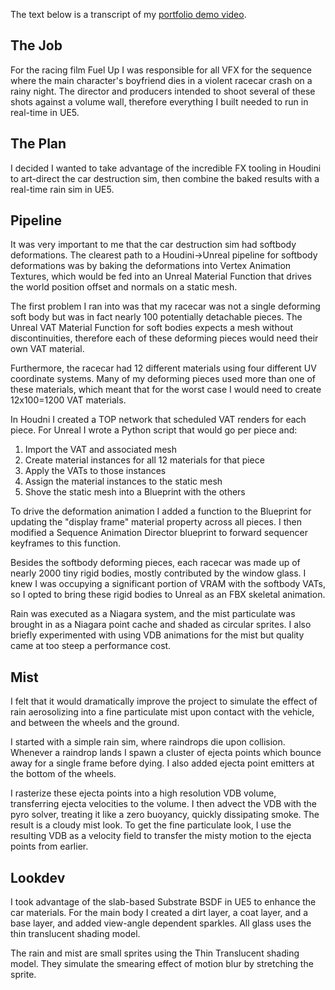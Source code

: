 The text below is a transcript of my [portfolio demo video](https://vimeo.com/1107621546).
## The Job
For the racing film Fuel Up I was responsible for all VFX for the sequence where the main character's boyfriend dies in a violent racecar crash on a rainy night. The director and producers intended to shoot several of these shots against a volume wall, therefore everything I built needed to run in real-time in UE5.
## The Plan
I decided I wanted to take advantage of the incredible FX tooling in Houdini to art-direct the car destruction sim, then combine the baked results with a real-time rain sim in UE5.
## Pipeline
It was very important to me that the car destruction sim had softbody deformations. The clearest path to a Houdini->Unreal pipeline for softbody deformations was by baking the deformations into Vertex Animation Textures, which would be fed into an Unreal Material Function that drives the world position offset and normals on a static mesh.

The first problem I ran into was that my racecar was not a single deforming soft body but was in fact nearly 100 potentially detachable pieces. The Unreal VAT Material Function for soft bodies expects a mesh without discontinuities, therefore each of these deforming pieces would need their own VAT material.

Furthermore, the racecar had 12 different materials using four different UV coordinate systems. Many of my deforming pieces used more than one of these materials, which meant that for the worst case I would need to create 12x100=1200 VAT materials.

In Houdni I created a TOP network that scheduled VAT renders for each piece. For Unreal I wrote a Python script that would go per piece and:
1. Import the VAT and associated mesh
2. Create material instances for all 12 materials for that piece
3. Apply the VATs to those instances
4. Assign the material instances to the static mesh
5. Shove the static mesh into a Blueprint with the others

To drive the deformation animation I added a function to the Blueprint for updating the "display frame" material property across all pieces. I then modified a Sequence Animation Director blueprint to forward sequencer keyframes to this function.

Besides the softbody deforming pieces, each racecar was made up of nearly 2000 tiny rigid bodies, mostly contributed by the window glass. I knew I was occupying a significant portion of VRAM with the softbody VATs, so I opted to bring these rigid bodies to Unreal as an FBX skeletal animation.

Rain was executed as a Niagara system, and the mist particulate was brought in as a Niagara point cache and shaded as circular sprites. I also briefly experimented with using VDB animations for the mist but quality came at too steep a performance cost.
## Mist
I felt that it would dramatically improve the project to simulate the effect of rain aerosolizing into a fine particulate mist upon contact with the vehicle, and between the wheels and the ground.

I started with a simple rain sim, where raindrops die upon collision. Whenever a raindrop lands I spawn a cluster of ejecta points which bounce away for a single frame before dying. I also added ejecta point emitters at the bottom of the wheels.

I rasterize these ejecta points into a high resolution VDB volume, transferring ejecta velocities to the volume. I then advect the VDB with the pyro solver, treating it like a zero buoyancy, quickly dissipating smoke. The result is a cloudy mist look. To get the fine particulate look, I use the resulting VDB as a velocity field to transfer the misty motion to the ejecta points from earlier.
## Lookdev
I took advantage of the slab-based Substrate BSDF in UE5 to enhance the car materials. For the main body I created a dirt layer, a coat layer, and a base layer, and added view-angle dependent sparkles. All glass uses the thin translucent shading model.

The rain and mist are small sprites using the Thin Translucent shading model. They simulate the smearing effect of motion blur by stretching the sprite.